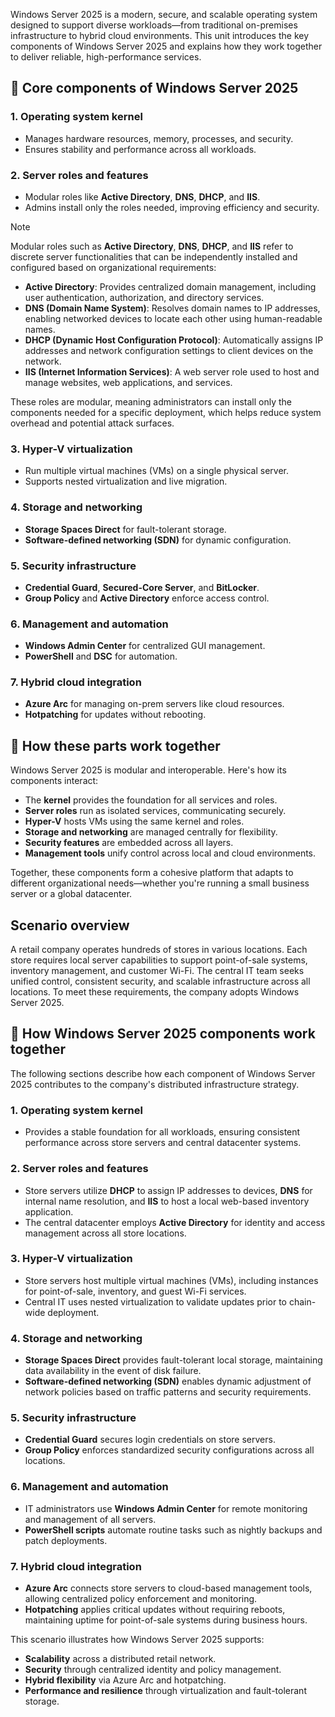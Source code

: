 Windows Server 2025 is a modern, secure, and scalable operating system designed to support diverse workloads—from traditional on-premises infrastructure to hybrid cloud environments. This unit introduces the key components of Windows Server 2025 and explains how they work together to deliver reliable, high-performance services.

## 🔧 Core components of Windows Server 2025

### 1. Operating system kernel
- Manages hardware resources, memory, processes, and security.
- Ensures stability and performance across all workloads.

### 2. Server roles and features
- Modular roles like **Active Directory**, **DNS**, **DHCP**, and **IIS**.
- Admins install only the roles needed, improving efficiency and security.

>[!NOTE]
>Modular roles such as **Active Directory**, **DNS**, **DHCP**, and **IIS** refer to discrete server functionalities that can be independently installed and configured based on organizational requirements:
>
>- **Active Directory**: Provides centralized domain management, including user authentication, authorization, and directory services.
>- **DNS (Domain Name System)**: Resolves domain names to IP addresses, enabling networked devices to locate each other using human-readable names.
>- **DHCP (Dynamic Host Configuration Protocol)**: Automatically assigns IP addresses and network configuration settings to client devices on the network.
>- **IIS (Internet Information Services)**: A web server role used to host and manage websites, web applications, and services.
>
>These roles are modular, meaning administrators can install only the components needed for a specific deployment, which helps reduce system overhead and potential attack surfaces.

### 3. Hyper-V virtualization
- Run multiple virtual machines (VMs) on a single physical server.
- Supports nested virtualization and live migration.

### 4. Storage and networking
- **Storage Spaces Direct** for fault-tolerant storage.
- **Software-defined networking (SDN)** for dynamic configuration.

### 5. Security infrastructure
- **Credential Guard**, **Secured-Core Server**, and **BitLocker**.
- **Group Policy** and **Active Directory** enforce access control.

### 6. Management and automation
- **Windows Admin Center** for centralized GUI management.
- **PowerShell** and **DSC** for automation.

### 7. Hybrid cloud integration
- **Azure Arc** for managing on-prem servers like cloud resources.
- **Hotpatching** for updates without rebooting.

## 🔄 How these parts work together

Windows Server 2025 is modular and interoperable. Here's how its components interact:

- The **kernel** provides the foundation for all services and roles.
- **Server roles** run as isolated services, communicating securely.
- **Hyper-V** hosts VMs using the same kernel and roles.
- **Storage and networking** are managed centrally for flexibility.
- **Security features** are embedded across all layers.
- **Management tools** unify control across local and cloud environments.

Together, these components form a cohesive platform that adapts to different organizational needs—whether you're running a small business server or a global datacenter.

## Scenario overview

A retail company operates hundreds of stores in various locations. Each store requires local server capabilities to support point-of-sale systems, inventory management, and customer Wi-Fi. The central IT team seeks unified control, consistent security, and scalable infrastructure across all locations. To meet these requirements, the company adopts Windows Server 2025.

## 🧩 How Windows Server 2025 components work together

The following sections describe how each component of Windows Server 2025 contributes to the company's distributed infrastructure strategy.

### 1. Operating system kernel
- Provides a stable foundation for all workloads, ensuring consistent performance across store servers and central datacenter systems.

### 2. Server roles and features
- Store servers utilize **DHCP** to assign IP addresses to devices, **DNS** for internal name resolution, and **IIS** to host a local web-based inventory application.
- The central datacenter employs **Active Directory** for identity and access management across all store locations.

### 3. Hyper-V virtualization
- Store servers host multiple virtual machines (VMs), including instances for point-of-sale, inventory, and guest Wi-Fi services.
- Central IT uses nested virtualization to validate updates prior to chain-wide deployment.

### 4. Storage and networking
- **Storage Spaces Direct** provides fault-tolerant local storage, maintaining data availability in the event of disk failure.
- **Software-defined networking (SDN)** enables dynamic adjustment of network policies based on traffic patterns and security requirements.

### 5. Security infrastructure
- **Credential Guard** secures login credentials on store servers.
- **Group Policy** enforces standardized security configurations across all locations.

### 6. Management and automation
- IT administrators use **Windows Admin Center** for remote monitoring and management of all servers.
- **PowerShell scripts** automate routine tasks such as nightly backups and patch deployments.

### 7. Hybrid cloud integration
- **Azure Arc** connects store servers to cloud-based management tools, allowing centralized policy enforcement and monitoring.
- **Hotpatching** applies critical updates without requiring reboots, maintaining uptime for point-of-sale systems during business hours.

This scenario illustrates how Windows Server 2025 supports:

- **Scalability** across a distributed retail network.
- **Security** through centralized identity and policy management.
- **Hybrid flexibility** via Azure Arc and hotpatching.
- **Performance and resilience** through virtualization and fault-tolerant storage.
